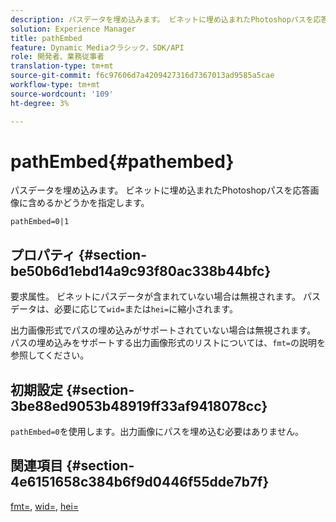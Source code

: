 ```yaml
---
description: パスデータを埋め込みます。 ビネットに埋め込まれたPhotoshopパスを応答画像に含めるかどうかを指定します。
solution: Experience Manager
title: pathEmbed
feature: Dynamic Mediaクラシック，SDK/API
role: 開発者、業務従事者
translation-type: tm+mt
source-git-commit: f6c97606d7a4209427316d7367013ad9585a5cae
workflow-type: tm+mt
source-wordcount: '109'
ht-degree: 3%

---
```



# pathEmbed{#pathembed}

パスデータを埋め込みます。 ビネットに埋め込まれたPhotoshopパスを応答画像に含めるかどうかを指定します。

`pathEmbed=0|1`

## プロパティ {#section-be50b6d1ebd14a9c93f80ac338b44bfc}

要求属性。 ビネットにパスデータが含まれていない場合は無視されます。 パスデータは、必要に応じて`wid=`または`hei=`に縮小されます。

出力画像形式でパスの埋め込みがサポートされていない場合は無視されます。 パスの埋め込みをサポートする出力画像形式のリストについては、`fmt=`の説明を参照してください。

## 初期設定 {#section-3be88ed9053b48919ff33af9418078cc}

`pathEmbed=0`を使用します。出力画像にパスを埋め込む必要はありません。

## 関連項目 {#section-4e6151658c384b6f9d0446f55dde7b7f}

[fmt=](../../../../../ir-api/http-protocol/image-rendering-api-ref/c-ir-http-protocol-ref/c-ir-http-protocol-command-reference/r-ir-fmt.md#reference-4c743f67d56b47c5b774fcc900ff758c),  [wid=](../../../../../ir-api/http-protocol/image-rendering-api-ref/c-ir-http-protocol-ref/c-ir-http-protocol-command-reference/r-ir-wid.md#reference-b7e691b0624941168c94b2749ae233ec),  [hei=](../../../../../ir-api/http-protocol/image-rendering-api-ref/c-ir-http-protocol-ref/c-ir-http-protocol-command-reference/r-ir-hei.md#reference-1c08f60365a94417a39867c09cac5478)
